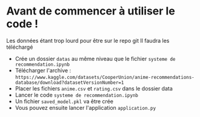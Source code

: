 # Avant de commencer à utiliser le code !

Les données étant trop lourd pour être sur le repo git
Il faudra les téléchargé

- Crée un dossier `datas` au même niveau que le fichier `systeme de recommendation.ipynb`
- Télécharger l'archive : `https://www.kaggle.com/datasets/CooperUnion/anime-recommendations-database/download?datasetVersionNumber=1`
- Placer les fichiers `anime.csv` et `rating.csv` dans le dossier data
- Lancer le code `systeme de recommendation.ipynb`
- Un fichier `saved_model.pkl` va être crée
- Vous pouvez ensuite lancer l'application `application.py`